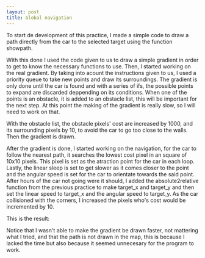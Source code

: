 ```yaml
---
layout: post
title: Global navigation
---
```

To start de development of this practice, I made a simple code to draw a path directly from the car to the selected target using the function showpath.

With this done I used the code given to us to draw a simple gradient in order to get to know the necessary functions to use. Then, I started working on the real gradient. By taking into acount the instructions given to us, I used a priority queue to take new points and draw its surroundings. The gradient is only done until the car is found and with a series of ifs, the possible points to expand are discarded deppending on its conditions. When one of the points is an obstacle, it is added to an obstacle list, this will be important for the next step. At this point the making of the gradient is really slow, so I will need to work on that.

With the obstacle list, the obstacle pixels' cost are increased by 1000, and its surrounding pixels by 10, to avoid the car to go too close to the walls. Then the gradient is drawn.

After the gradient is done, I started working on the navigation, for the car to follow the nearest path, it searches the lowest cost pixel in an square of 10x10 pixels. This pixel is set as the atraction point for the car in each loop. Lastly, the linear sleep is set to get slower as it comes closer to the point and the angular speed is set for the car to orientate towards the said point. After hours of the car not going were it should, I added the absolute2relative function from the previous practice to make target_x and target_y and then set the linear speed to target_x and the angular speed to target_y. As the car collisioned with the corners, I increased the pixels who's cost would be incremented by 10.

This is the result:


Notice that I wasn't able to make the gradient be drawn faster, not mattering what I tried, and that the path is not drawn in the map, this is because I lacked the time but also because it seemed unnecesary for the program to work.
